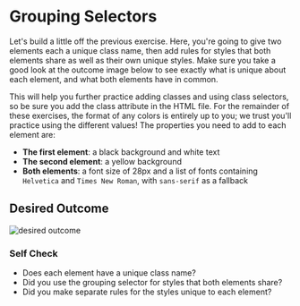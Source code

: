 # Grouping Selectors

Let's build a little off the previous exercise. Here, you're going to give 
two elements each a unique class name, then add rules for styles that both 
elements share as well as their own unique styles. Make sure you take a good 
look at the outcome image below to see exactly what is unique about each 
element, and what both elements have in common.

This will help you further practice adding classes and using class 
selectors, so be sure you add the class attribute in the HTML file. 
For the remainder of these exercises, the format of any colors is entirely 
up to you; we trust you'll practice using the different values! 
The properties you need to add to each element are:

- **The first element**: a black background and white text
- **The second element**: a yellow background
- **Both elements**: a font size of 28px and a list of fonts 
containing `Helvetica` and `Times New Roman`, with `sans-serif` 
as a fallback

## Desired Outcome

![desired outcome](./desired-outcome.png)

### Self Check

- Does each element have a unique class name?
- Did you use the grouping selector for styles that both elements share?
- Did you make separate rules for the styles unique to each element?
